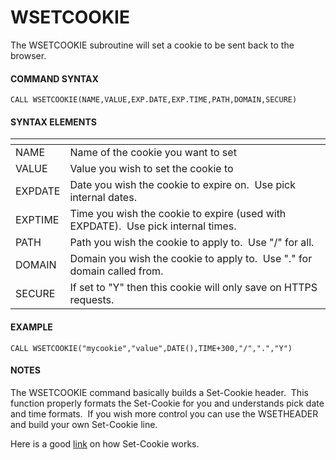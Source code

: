 # WSETCOOKIE

<PageHeader />

The WSETCOOKIE subroutine will set a cookie to be sent back to the browser.

#### **COMMAND SYNTAX**

```
CALL WSETCOOKIE(NAME,VALUE,EXP.DATE,EXP.TIME,PATH,DOMAIN,SECURE)
```

#### **SYNTAX ELEMENTS**


| <!----> | <!----> |
| --- | --- |
| NAME | Name of the cookie you want to set |
| VALUE | Value you wish to set the cookie to |
| EXPDATE | Date you wish the cookie to expire on.  Use pick internal dates. |
| EXPTIME | Time you wish the cookie to expire (used with EXPDATE).  Use pick internal times. |
| PATH | Path you wish the cookie to apply to.  Use "/" for all. |
| DOMAIN | Domain you wish the cookie to apply to.  Use "." for domain called from. |
| SECURE | If set to "Y" then this cookie will only save on HTTPS requests. |


#### EXAMPLE

```
CALL WSETCOOKIE("mycookie","value",DATE(),TIME+300,"/",".","Y")
```

#### NOTES

The WSETCOOKIE command basically builds a Set-Cookie header.  This function properly formats the Set-Cookie for you and understands pick date and time formats.  If you wish more control you can use the WSETHEADER and build your own Set-Cookie line.

Here is a good [link](https://developer.mozilla.org/en-US/docs/Web/HTTP/Headers/Set-Cookie "Link to Set-Cookie documentation") on how Set-Cookie works.
